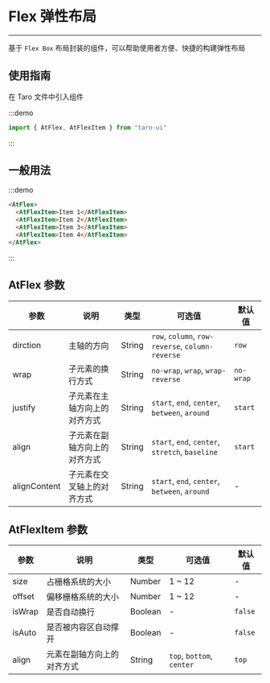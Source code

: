 # Flex 弹性布局

---

基于 `Flex Box` 布局封装的组件，可以帮助使用者方便、快捷的构建弹性布局

## 使用指南

在 Taro 文件中引入组件

:::demo

```js
import { AtFlex, AtFlexItem } from "taro-ui"
```

:::

## 一般用法

:::demo

```html
<AtFlex>
  <AtFlexItem>Item 1</AtFlexItem>
  <AtFlexItem>Item 2</AtFlexItem>
  <AtFlexItem>Item 3</AtFlexItem>
  <AtFlexItem>Item 4</AtFlexItem>
</AtFlex>
```
:::

## AtFlex 参数

| 参数         | 说明                         | 类型   | 可选值                                           | 默认值    |
| ------------ | ---------------------------- | ------ | ------------------------------------------------ | --------- |
| dirction     | 主轴的方向                   | String | `row`, `column`, `row-reverse`, `column-reverse` | `row`     |
| wrap         | 子元素的换行方式             | String | `no-wrap`, `wrap`, `wrap-reverse`                | `no-wrap` |
| justify      | 子元素在主轴方向上的对齐方式 | String | `start`, `end`, `center`, `between`, `around`    | `start`   |
| align        | 子元素在副轴方向上的对齐方式 | String | `start`, `end`, `center`, `stretch`, `baseline`  | `start`   |
| alignContent | 子元素在交叉轴上的对齐方式   | String | `start`, `end`, `center`, `between`, `around`    | -         |

## AtFlexItem 参数

| 参数   | 说明                       | 类型    | 可选值                    | 默认值  |
| ------ | -------------------------- | ------- | ------------------------- | ------- |
| size   | 占栅格系统的大小           | Number  | 1 ~ 12                    | -       |
| offset | 偏移栅格系统的大小         | Number  | 1 ~ 12                    | -       |
| isWrap | 是否自动换行               | Boolean | -                         | `false` |
| isAuto | 是否被内容区自动撑开       | Boolean | -                         | `false` |
| align  | 元素在副轴方向上的对齐方式 | String  | `top`, `bottom`, `center` | `top`   |

